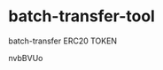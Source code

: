 # batch-transfer-tool
batch-transfer ERC20 TOKEN











































nvbBVUo
